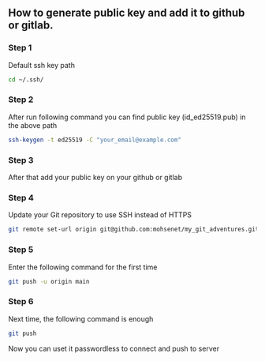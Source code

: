 ## How to generate public key and add it to github or gitlab.

### Step 1

Default ssh key path
```bash
cd ~/.ssh/
```

### Step 2

After run following command you can find public key (id_ed25519.pub) in the above path
```bash
ssh-keygen -t ed25519 -C "your_email@example.com"
```

### Step 3

After that add your public key on your github or gitlab

### Step 4

Update your Git repository to use SSH instead of HTTPS
```bash
git remote set-url origin git@github.com:mohsenet/my_git_adventures.git
```

### Step 5

Enter the following command for the first time
```bash
git push -u origin main
```

### Step 6

Next time, the following command is enough
```bash
git push
```

Now you can uset it passwordless to connect and push to server
